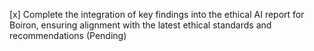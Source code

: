 [x] Complete the integration of key findings into the ethical AI report for Boiron, ensuring alignment with the latest ethical standards and recommendations (Pending)